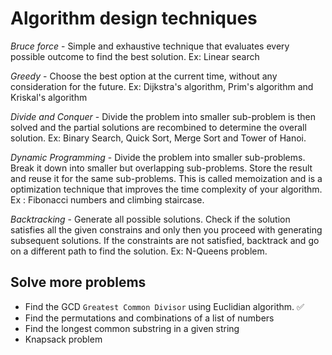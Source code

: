 # Algorithm design techniques

*Bruce force* - Simple and exhaustive technique that evaluates every possible outcome to find the best solution. Ex: Linear search

*Greedy* - Choose the best option at the current time, without any consideration for the future. Ex: Dijkstra's algorithm, Prim's algorithm and Kriskal's algorithm

*Divide and Conquer* - Divide the problem into smaller sub-problem is then solved and the partial solutions are recombined to determine the overall solution. Ex: Binary Search, Quick Sort, Merge Sort and Tower of Hanoi.

*Dynamic Programming* - Divide the problem into smaller sub-problems. Break it down into smaller but overlapping sub-problems. Store the result and reuse it for the same sub-problems. This is called memoization and is a optimization technique that improves the time complexity of your algorithm. Ex : Fibonacci numbers and climbing staircase.

*Backtracking* - Generate all possible solutions. Check if the solution satisfies all the given constrains and only then you proceed with generating subsequent solutions. If the constraints are not satisfied, backtrack and go on a different path to find the solution. Ex: N-Queens problem.

## Solve more problems

- Find the GCD `Greatest Common Divisor` using Euclidian algorithm. ✅
- Find the permutations and combinations of a list of numbers
- Find the longest common substring in a given string
- Knapsack problem